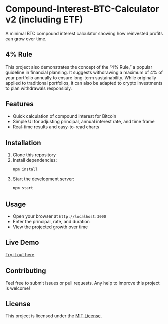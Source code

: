 # Compound-Interest-BTC-Calculator v2 (including ETF)

A minimal BTC compound interest calculator showing how reinvested profits can grow over time.

## 4% Rule
This project also demonstrates the concept of the “4% Rule,” a popular guideline in financial planning. It suggests withdrawing a maximum of 4% of your portfolio annually to ensure long-term sustainability. While originally applied to traditional portfolios, it can also be adapted to crypto investments to plan withdrawals responsibly.

## Features
- Quick calculation of compound interest for Bitcoin  
- Simple UI for adjusting principal, annual interest rate, and time frame  
- Real-time results and easy-to-read charts  

## Installation
1. Clone this repository  
2. Install dependencies:  
   ```bash
   npm install
   ```
3. Start the development server:  
   ```bash
   npm start
   ```

## Usage
- Open your browser at `http://localhost:3000`  
- Enter the principal, rate, and duration  
- View the projected growth over time  

## Live Demo
[Try it out here](https://btc-etf-retirement.netlify.app/)

## Contributing
Feel free to submit issues or pull requests. Any help to improve this project is welcome!

## License
This project is licensed under the [MIT License](LICENSE).

